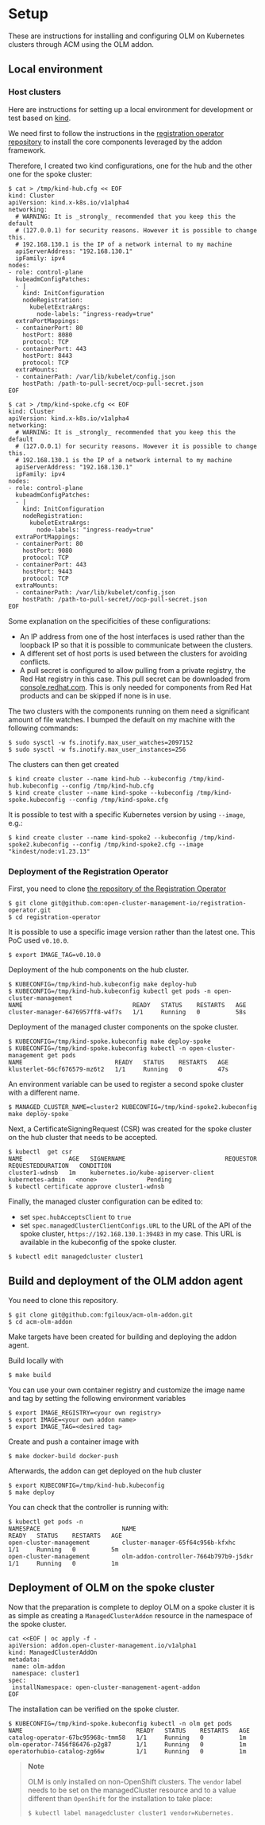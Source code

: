 # Setup

These are instructions for installing and configuring OLM on Kubernetes clusters through ACM using the OLM addon.

## Local environment

### Host clusters

Here are instructions for setting up a local environment for development or test based on [kind](https://kind.sigs.k8s.io/).

We need first to follow the instructions in the [registration operator repository](https://github.com/open-cluster-management-io/registration-operator) to install the core components leveraged by the addon framework.

Therefore, I created two kind configurations, one for the hub and the other one for the spoke cluster:
~~~
$ cat > /tmp/kind-hub.cfg << EOF
kind: Cluster
apiVersion: kind.x-k8s.io/v1alpha4
networking:
  # WARNING: It is _strongly_ recommended that you keep this the default
  # (127.0.0.1) for security reasons. However it is possible to change this.
  # 192.168.130.1 is the IP of a network internal to my machine
  apiServerAddress: "192.168.130.1"
  ipFamily: ipv4
nodes:
- role: control-plane
  kubeadmConfigPatches:
  - |
    kind: InitConfiguration
    nodeRegistration:
      kubeletExtraArgs:
        node-labels: "ingress-ready=true"
  extraPortMappings:
  - containerPort: 80
    hostPort: 8080
    protocol: TCP
  - containerPort: 443
    hostPort: 8443
    protocol: TCP
  extraMounts:
  - containerPath: /var/lib/kubelet/config.json
    hostPath: /path-to-pull-secret/ocp-pull-secret.json
EOF

$ cat > /tmp/kind-spoke.cfg << EOF
kind: Cluster
apiVersion: kind.x-k8s.io/v1alpha4
networking:
  # WARNING: It is _strongly_ recommended that you keep this the default
  # (127.0.0.1) for security reasons. However it is possible to change this.
  # 192.168.130.1 is the IP of a network internal to my machine
  apiServerAddress: "192.168.130.1"
  ipFamily: ipv4
nodes:
- role: control-plane
  kubeadmConfigPatches:
  - |
    kind: InitConfiguration
    nodeRegistration:
      kubeletExtraArgs:
        node-labels: "ingress-ready=true"
  extraPortMappings:
  - containerPort: 80
    hostPort: 9080
    protocol: TCP
  - containerPort: 443
    hostPort: 9443
    protocol: TCP
  extraMounts:
  - containerPath: /var/lib/kubelet/config.json
    hostPath: /path-to-pull-secret//ocp-pull-secret.json
EOF
~~~

Some explanation on the specificities of these configurations:
- An IP address from one of the host interfaces is used rather than the loopback IP so that it is possible to communicate between the clusters.
- A different set of host ports is used between the clusters for avoiding conflicts.
- A pull secret is configured to allow pulling from a private registry, the Red Hat registry in this case. This pull secret can be downloaded from [console.redhat.com](https://console.redhat.com/openshift/install/pull-secret). This is only needed for components from Red Hat products and can be skipped if none is in use.

The two clusters with the components running on them need a significant amount of file watches. I bumped the default on my machine with the following commands:
~~~
$ sudo sysctl -w fs.inotify.max_user_watches=2097152
$ sudo sysctl -w fs.inotify.max_user_instances=256
~~~

The clusters can then get created

~~~
$ kind create cluster --name kind-hub --kubeconfig /tmp/kind-hub.kubeconfig --config /tmp/kind-hub.cfg
$ kind create cluster --name kind-spoke --kubeconfig /tmp/kind-spoke.kubeconfig --config /tmp/kind-spoke.cfg
~~~

It is possible to test with a specific Kubernetes version by using `--image`, e.g.:
~~~
$ kind create cluster --name kind-spoke2 --kubeconfig /tmp/kind-spoke2.kubeconfig --config /tmp/kind-spoke2.cfg --image "kindest/node:v1.23.13"
~~~

### Deployment of the Registration Operator

First, you need to clone [the repository of the Registration Operator](https://github.com/open-cluster-management-io/registration-operator)
~~~
$ git clone git@github.com:open-cluster-management-io/registration-operator.git
$ cd registration-operator
~~~

It is possible to use a specific image version rather than the latest one. This PoC used `v0.10.0`.
~~~
$ export IMAGE_TAG=v0.10.0
~~~

Deployment of the hub components on the hub cluster.
~~~
$ KUBECONFIG=/tmp/kind-hub.kubeconfig make deploy-hub
$ KUBECONFIG=/tmp/kind-hub.kubeconfig kubectl get pods -n open-cluster-management
NAME                               READY   STATUS    RESTARTS   AGE
cluster-manager-6476957ff8-w4f7s   1/1     Running   0          58s
~~~

Deployment of the managed cluster components on the spoke cluster.
~~~
$ KUBECONFIG=/tmp/kind-spoke.kubeconfig make deploy-spoke
$ KUBECONFIG=/tmp/kind-spoke.kubeconfig kubectl -n open-cluster-management get pods
NAME                          READY   STATUS    RESTARTS   AGE
klusterlet-66cf676579-mz6t2   1/1     Running   0          47s
~~~

An environment variable can be used to register a second spoke cluster with a different name.
~~~
$ MANAGED_CLUSTER_NAME=cluster2 KUBECONFIG=/tmp/kind-spoke2.kubeconfig make deploy-spoke
~~~

Next, a CertificateSigningRequest (CSR) was created for the spoke cluster on the hub cluster that needs to be accepted.
~~~
$ kubectl  get csr
NAME             AGE   SIGNERNAME                            REQUESTOR          REQUESTEDDURATION   CONDITION
cluster1-wdnsb   1m    kubernetes.io/kube-apiserver-client   kubernetes-admin   <none>              Pending
$ kubectl certificate approve cluster1-wdnsb
~~~

Finally, the managed cluster configuration can be edited to:
- set `spec.hubAcceptsClient` to `true`
- set `spec.managedClusterClientConfigs.URL` to the URL of the API of the spoke cluster, `https://192.168.130.1:39483` in my case. This URL is available in the kubeconfig of the spoke cluster.
~~~
$ kubectl edit managedcluster cluster1
~~~

## Build and deployment of the OLM addon agent

You need to clone this repository.
~~~
$ git clone git@github.com:fgiloux/acm-olm-addon.git
$ cd acm-olm-addon
~~~

Make targets have been created for building and deploying the addon agent.

Build locally with
~~~
$ make build
~~~

You can use your own container registry and customize the image name and tag by setting the following environment variables
~~~
$ export IMAGE_REGISTRY=<your own registry>
$ export IMAGE=<your own addon name>
$ export IMAGE_TAG=<desired tag>
~~~

Create and push a container image with
~~~
$ make docker-build docker-push
~~~

Afterwards, the addon can get deployed on the hub cluster
~~~
$ export KUBECONFIG=/tmp/kind-hub.kubeconfig
$ make deploy
~~~

You can check that the controller is running with:
~~~
$ kubectl get pods -n
NAMESPACE                       NAME                                               READY   STATUS    RESTARTS   AGE
open-cluster-management         cluster-manager-65f64c956b-kfxhc                   1/1     Running   0          5m
open-cluster-management         olm-addon-controller-7664b797b9-j5dkr              1/1     Running   0          1m
~~~

## Deployment of OLM on the spoke cluster

Now that the preparation is complete to deploy OLM on a spoke cluster it is as simple as creating a `ManagedClusterAddon` resource in the namespace of the spoke cluster.

~~~
cat <<EOF | oc apply -f -
apiVersion: addon.open-cluster-management.io/v1alpha1
kind: ManagedClusterAddOn
metadata:
 name: olm-addon
 namespace: cluster1
spec:
 installNamespace: open-cluster-management-agent-addon
EOF
~~~

The installation can be verified on the spoke cluster.

~~~
$ KUBECONFIG=/tmp/kind-spoke.kubeconfig kubectl -n olm get pods
NAME                                READY   STATUS    RESTARTS   AGE
catalog-operator-67bc95968c-tmm58   1/1     Running   0          1m
olm-operator-7456f86476-p2g87       1/1     Running   0          1m
operatorhubio-catalog-zg66w         1/1     Running   0          1m
~~~

> **Note**
>
> OLM is only installed on non-OpenShift clusters. The `vendor` label needs to be set on the managedCluster resource and to a value different than `OpenShift` for the installation to take place:
>
> `$ kubectl label managedcluster cluster1 vendor=Kubernetes.`
